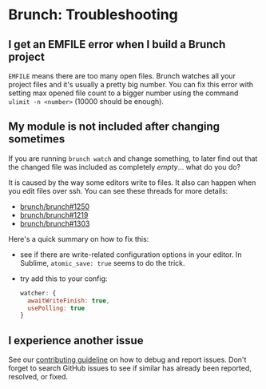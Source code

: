 # Brunch: Troubleshooting

<div class="toc-placeholder"></div>

<a name="emfile"></a>
## I get an EMFILE error when I build a Brunch project

`EMFILE` means there are too many open files.
Brunch watches all your project files and it's usually a pretty big number.
You can fix this error with setting max opened file count to a bigger number
using the command `ulimit -n <number>` (10000 should be enough).

## My module is not included after changing sometimes

If you are running `brunch watch` and change something, to later find out that the changed file was included as completely *empty*... what do you do?

It is caused by the way some editors write to files.
It also can happen when you edit files over ssh.
You can see these threads for more details:

* [brunch/brunch#1250](https://github.com/brunch/brunch/issues/1250)
* [brunch/brunch#1219](https://github.com/brunch/brunch/issues/1219)
* [brunch/brunch#1303](https://github.com/brunch/brunch/issues/1303)

Here's a quick summary on how to fix this:

* see if there are write-related configuration options in your editor. In Sublime, `atomic_save: true` seems to do the trick.

* try add this to your config:

  ```javascript
  watcher: {
    awaitWriteFinish: true,
    usePolling: true
  }
  ```

## I experience another issue

See our [contributing guideline](https://github.com/brunch/brunch/blob/master/CONTRIBUTING.md#did-you-find-a-bug) on how to debug and report issues. Don't forget to search GitHub issues to see if similar has already been reported, resolved, or fixed.
